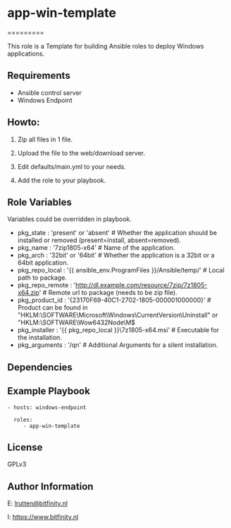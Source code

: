 # app-win-template
========= 

This role is a Template for building Ansible roles to deploy Windows applications. 


Requirements
------------

* Ansible control server
* Windows Endpoint

 ## Howto:
 1. Zip all files in 1 file.
 
 2. Upload the file to the web/download server.
 
 3. Edit defaults/main.yml to your needs.
 
 4. Add the role to your playbook.


Role Variables
--------------

Variables could be overridden in playbook.

* pkg_state        : 'present' or 'absent'                                 # Whether the application should be installed or removed (present=install, absent=removed).
* pkg_name         : '7zip1805-x64'                                        # Name of the application.
* pkg_arch         : '32bit' or '64bit'                                    # Whether the application is a 32bit or a 64bit application.
* pkg_repo_local   : '{{ ansible_env.ProgramFiles }}/Ansible/temp/'        # Local path to package.
* pkg_repo_remote  : 'http://dl.example.com/resource/7zip/7z1805-x64.zip'  # Remote url to package (needs to be zip file).
* pkg_product_id   : '{23170F69-40C1-2702-1805-000001000000}'              # Product can be found in "HKLM:\SOFTWARE\Microsoft\Windows\CurrentVersion\Uninstall" or "HKLM:\SOFTWARE\Wow6432Node\M$
* pkg_installer    : '{{ pkg_repo_local }}\7z1805-x64.msi'                 # Executable for the installation.
* pkg_arguments    : '/qn'                                                 # Additional Arguments for a silent installation.

Dependencies
------------


Example Playbook
----------------

    - hosts: windows-endpoint

      roles:
         - app-win-template


License
-------

GPLv3

Author Information
------------------

E: lrutten@bitfinity.nl

I: https://www.bitfinity.nl
